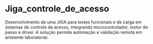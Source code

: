 # Jiga_controle_de_acesso
Desenvolvimento de uma JIGA para testes funcionais e de carga em sistemas de controle de acesso, integrando microcontrolador, motor de passo e driver. A solução permite automação e validação remota em ambiente laboratorial.
